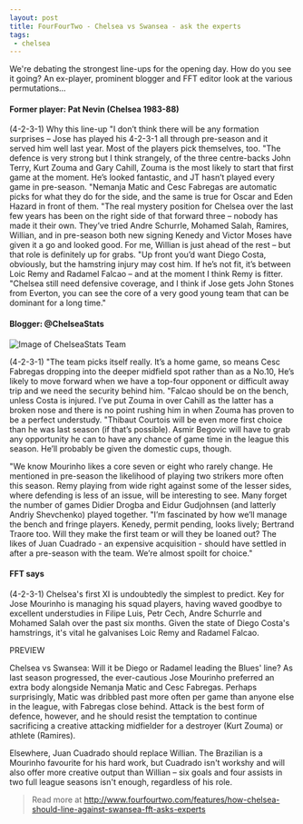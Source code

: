 ```yaml
---
layout: post
title: FourFourTwo - Chelsea vs Swansea - ask the experts
tags:
 - chelsea
---
```

 
 We're debating the strongest line-ups for the opening day. How do you see it going? An ex-player, prominent blogger and FFT editor look at the various permutations...

#### Former player: Pat Nevin (Chelsea 1983-88)

(4-2-3-1)
Why this line-up
"I don’t think there will be any formation surprises – Jose has played his 4-2-3-1 all through pre-season and it served him well last year. Most of the players pick themselves, too.
"The defence is very strong but I think strangely, of the three centre-backs John Terry, Kurt Zouma and Gary Cahill, Zouma is the most likely to start that first game at the moment. He’s looked fantastic, and JT hasn’t played every game in pre-season.
"Nemanja Matic and Cesc Fabregas are automatic picks for what they do for the side, and the same is true for Oscar and Eden Hazard in front of them.
"The real mystery position for Chelsea over the last few years has been on the right side of that forward three – nobody has made it their own. They’ve tried Andre Schurrle, Mohamed Salah, Ramires, Willian, and in pre-season both new signing Kenedy and Victor Moses have given it a go and looked good. For me, Willian is just ahead of the rest – but that role is definitely up for grabs.
"Up front you’d want Diego Costa, obviously, but the hamstring injury may cost him. If he’s not fit, it’s between Loic Remy and Radamel Falcao – and at the moment I think Remy is fitter.
"Chelsea still need defensive coverage, and I think if Jose gets John Stones from Everton, you can see the core of a very good young team that can be dominant for a long time."

#### Blogger: @ChelseaStats

![Image of ChelseaStats Team](https://github.com/ChelseaStats/TheChels.uk/blob/master/images/chelseastatsxi3.jpg)


(4-2-3-1)
"The team picks itself really. It’s a home game, so means Cesc Fabregas dropping into the deeper midfield spot rather than as a No.10, He’s likely to move forward when we have a top-four opponent or difficult away trip and we need the security behind him.
"Falcao should be on the bench, unless Costa is injured. I’ve put Zouma in over Cahill as the latter has a broken nose and there is no point rushing him in when Zouma has proven to be a perfect understudy.
"Thibaut Courtois will be even more first choice than he was last season (if that’s possible). Asmir Begovic will have to grab any opportunity he can to have any chance of game time in the league this season. He’ll probably be given the domestic cups, though.

"We know Mourinho likes a core seven or eight who rarely change. He mentioned in pre-season the likelihood of playing two strikers more often this season. Remy playing from wide right against some of the lesser sides, where defending is less of an issue, will be interesting to see. Many forget the number of games Didier Drogba and Eidur Gudjohnsen (and latterly Andriy Shevchenko) played together.
"I’m fascinated by how we’ll manage the bench and fringe players. Kenedy, permit pending, looks lively; Bertrand Traore too. Will they make the first team or will they be loaned out? The likes of Juan Cuadrado - an expensive acquisition - should have settled in after a pre-season with the team. We’re almost spoilt for choice."

#### FFT says

(4-2-3-1)
Chelsea's first XI is undoubtedly the simplest to predict. Key for Jose Mourinho is managing his squad players, having waved goodbye to excellent understudies in Filipe Luis, Petr Cech, Andre Schurrle and Mohamed Salah over the past six months. Given the state of Diego Costa's hamstrings, it's vital he galvanises Loic Remy and Radamel Falcao.


PREVIEW 

Chelsea vs Swansea: Will it be Diego or Radamel leading the Blues' line?
As last season progressed, the ever-cautious Jose Mourinho preferred an extra body alongside Nemanja Matic and Cesc Fabregas. Perhaps surprisingly, Matic was dribbled past more often per game than anyone else in the league, with Fabregas close behind. Attack is the best form of defence, however, and he should resist the temptation to continue sacrificing a creative attacking midfielder for a destroyer (Kurt Zouma) or athlete (Ramires).
 
Elsewhere, Juan Cuadrado should replace Willian. The Brazilian is a Mourinho favourite for his hard work, but Cuadrado isn't workshy and will also offer more creative output than Willian – six goals and four assists in two full league seasons isn't enough, regardless of his role.


> Read more at http://www.fourfourtwo.com/features/how-chelsea-should-line-against-swansea-fft-asks-experts
